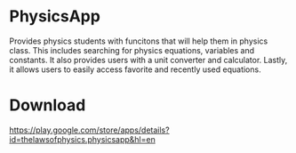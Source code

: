 # PhysicsApp
Provides physics students with funcitons that will help them in physics class. This includes searching for physics equations, variables and constants. It also provides users with a unit converter and calculator. Lastly, it allows users to easily access favorite and recently used equations.

# Download
https://play.google.com/store/apps/details?id=thelawsofphysics.physicsapp&hl=en
